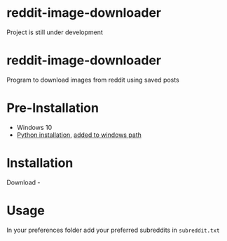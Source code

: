 # reddit-image-downloader
Project is still under development

# reddit-image-downloader
Program to download images from reddit using saved posts 

# Pre-Installation
* Windows 10 
* [Python installation](https://www.tutorialspoint.com/how-to-install-python-in-windows), [added to windows path]([https://datatofish.com/add-python-to-windows-path/])


# Installation
Download - 

# Usage

In your preferences folder add your preferred subreddits in ```subreddit.txt```
